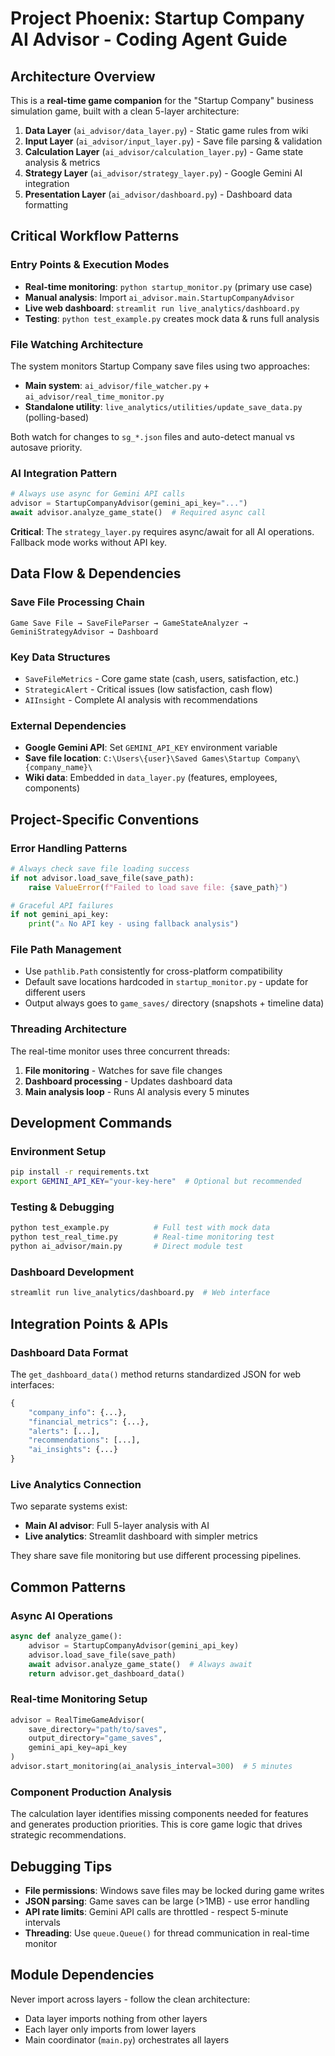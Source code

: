 # Project Phoenix: Startup Company AI Advisor - Coding Agent Guide

## Architecture Overview

This is a **real-time game companion** for the "Startup Company" business simulation game, built with a clean 5-layer architecture:

1. **Data Layer** (`ai_advisor/data_layer.py`) - Static game rules from wiki
2. **Input Layer** (`ai_advisor/input_layer.py`) - Save file parsing & validation  
3. **Calculation Layer** (`ai_advisor/calculation_layer.py`) - Game state analysis & metrics
4. **Strategy Layer** (`ai_advisor/strategy_layer.py`) - Google Gemini AI integration
5. **Presentation Layer** (`ai_advisor/dashboard.py`) - Dashboard data formatting

## Critical Workflow Patterns

### Entry Points & Execution Modes

- **Real-time monitoring**: `python startup_monitor.py` (primary use case)
- **Manual analysis**: Import `ai_advisor.main.StartupCompanyAdvisor` 
- **Live web dashboard**: `streamlit run live_analytics/dashboard.py`
- **Testing**: `python test_example.py` creates mock data & runs full analysis

### File Watching Architecture

The system monitors Startup Company save files using two approaches:
- **Main system**: `ai_advisor/file_watcher.py` + `ai_advisor/real_time_monitor.py` 
- **Standalone utility**: `live_analytics/utilities/update_save_data.py` (polling-based)

Both watch for changes to `sg_*.json` files and auto-detect manual vs autosave priority.

### AI Integration Pattern

```python
# Always use async for Gemini API calls
advisor = StartupCompanyAdvisor(gemini_api_key="...")
await advisor.analyze_game_state()  # Required async call
```

**Critical**: The `strategy_layer.py` requires async/await for all AI operations. Fallback mode works without API key.

## Data Flow & Dependencies

### Save File Processing Chain
```
Game Save File → SaveFileParser → GameStateAnalyzer → GeminiStrategyAdvisor → Dashboard
```

### Key Data Structures
- `SaveFileMetrics` - Core game state (cash, users, satisfaction, etc.)
- `StrategicAlert` - Critical issues (low satisfaction, cash flow)
- `AIInsight` - Complete AI analysis with recommendations

### External Dependencies
- **Google Gemini API**: Set `GEMINI_API_KEY` environment variable
- **Save file location**: `C:\Users\{user}\Saved Games\Startup Company\{company_name}\`
- **Wiki data**: Embedded in `data_layer.py` (features, employees, components)

## Project-Specific Conventions

### Error Handling Patterns
```python
# Always check save file loading success
if not advisor.load_save_file(save_path):
    raise ValueError(f"Failed to load save file: {save_path}")

# Graceful API failures
if not gemini_api_key:
    print("⚠️ No API key - using fallback analysis")
```

### File Path Management
- Use `pathlib.Path` consistently for cross-platform compatibility
- Default save locations hardcoded in `startup_monitor.py` - update for different users
- Output always goes to `game_saves/` directory (snapshots + timeline data)

### Threading Architecture
The real-time monitor uses three concurrent threads:
1. **File monitoring** - Watches for save file changes
2. **Dashboard processing** - Updates dashboard data
3. **Main analysis loop** - Runs AI analysis every 5 minutes

## Development Commands

### Environment Setup
```bash
pip install -r requirements.txt
export GEMINI_API_KEY="your-key-here"  # Optional but recommended
```

### Testing & Debugging
```bash
python test_example.py          # Full test with mock data
python test_real_time.py        # Real-time monitoring test
python ai_advisor/main.py       # Direct module test
```

### Dashboard Development
```bash
streamlit run live_analytics/dashboard.py  # Web interface
```

## Integration Points & APIs

### Dashboard Data Format
The `get_dashboard_data()` method returns standardized JSON for web interfaces:
```python
{
    "company_info": {...},
    "financial_metrics": {...}, 
    "alerts": [...],
    "recommendations": [...],
    "ai_insights": {...}
}
```

### Live Analytics Connection
Two separate systems exist:
- **Main AI advisor**: Full 5-layer analysis with AI
- **Live analytics**: Streamlit dashboard with simpler metrics

They share save file monitoring but use different processing pipelines.

## Common Patterns

### Async AI Operations
```python
async def analyze_game():
    advisor = StartupCompanyAdvisor(gemini_api_key)
    advisor.load_save_file(save_path)
    await advisor.analyze_game_state()  # Always await
    return advisor.get_dashboard_data()
```

### Real-time Monitoring Setup
```python
advisor = RealTimeGameAdvisor(
    save_directory="path/to/saves",
    output_directory="game_saves", 
    gemini_api_key=api_key
)
advisor.start_monitoring(ai_analysis_interval=300)  # 5 minutes
```

### Component Production Analysis
The calculation layer identifies missing components needed for features and generates production priorities. This is core game logic that drives strategic recommendations.

## Debugging Tips

- **File permissions**: Windows save files may be locked during game writes
- **JSON parsing**: Game saves can be large (>1MB) - use error handling
- **API rate limits**: Gemini API calls are throttled - respect 5-minute intervals
- **Threading**: Use `queue.Queue()` for thread communication in real-time monitor

## Module Dependencies

Never import across layers - follow the clean architecture:
- Data layer imports nothing from other layers
- Each layer only imports from lower layers
- Main coordinator (`main.py`) orchestrates all layers